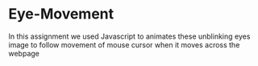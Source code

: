 # Eye-Movement
In this assignment we used Javascript to animates these unblinking eyes image to follow movement of mouse cursor when it moves across the webpage
